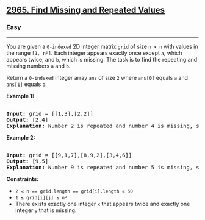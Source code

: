 ### <h2><a href="https://leetcode.com/problems/find-missing-and-repeated-values/">2965. Find Missing and Repeated Values</a></h2>  
<h3>Easy</h3>  
<hr>  
<div>  
<p>You are given a <code>0-indexed</code> 2D integer matrix <code>grid</code> of size <code>n × n</code> with values in the range <code>[1, n²]</code>. Each integer appears exactly once except <code>a</code>, which appears twice, and <code>b</code>, which is missing. The task is to find the repeating and missing numbers <code>a</code> and <code>b</code>.</p>  

<p>Return a <code>0-indexed</code> integer array <code>ans</code> of size <code>2</code> where <code>ans[0]</code> equals <code>a</code> and <code>ans[1]</code> equals <code>b</code>.</p>  

<p><strong>Example 1:</strong></p>  
<pre>  
<strong>Input:</strong> grid = [[1,3],[2,2]]  
<strong>Output:</strong> [2,4]  
<strong>Explanation:</strong> Number 2 is repeated and number 4 is missing, so the answer is [2,4].  
</pre>  

<p><strong>Example 2:</strong></p>  
<pre>  
<strong>Input:</strong> grid = [[9,1,7],[8,9,2],[3,4,6]]  
<strong>Output:</strong> [9,5]  
<strong>Explanation:</strong> Number 9 is repeated and number 5 is missing, so the answer is [9,5].  
</pre>  

<p><strong>Constraints:</strong></p>  
<ul>  
<li><code>2 ≤ n == grid.length == grid[i].length ≤ 50</code></li>  
<li><code>1 ≤ grid[i][j] ≤ n²</code></li>  
<li>There exists exactly one integer <code>x</code> that appears twice and exactly one integer <code>y</code> that is missing.</li>  
</ul>  
</div>  
